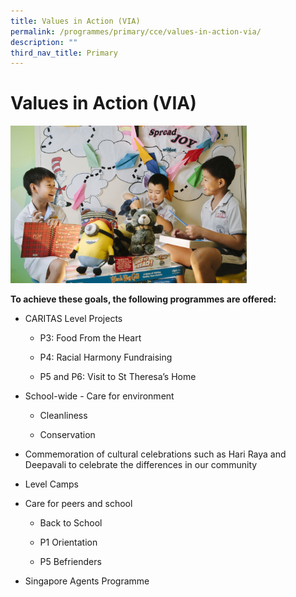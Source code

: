 ```yaml
---
title: Values in Action (VIA)
permalink: /programmes/primary/cce/values-in-action-via/
description: ""
third_nav_title: Primary
---
```

# Values in Action (VIA)


<img src="/images/CCE/Primary/Value%20in%20action.jpg"  
     style="width:75%">


**To achieve these goals, the following programmes are offered:**

*   CARITAS Level Projects  
    

    *   P3: Food From the Heart  
    
    *   P4: Racial Harmony Fundraising  
    
    *   P5 and P6: Visit to St Theresa’s Home  
    

*   School-wide - Care for environment

    *   Cleanliness  
    
    *   Conservation

*   Commemoration of cultural celebrations such as Hari Raya and Deepavali to celebrate the differences in our community  
    
*   Level Camps  
    
*   Care for peers and school  
    

    *   Back to School  
    
    *   P1 Orientation  
    
    *   P5 Befrienders  
    

*   Singapore Agents Programme